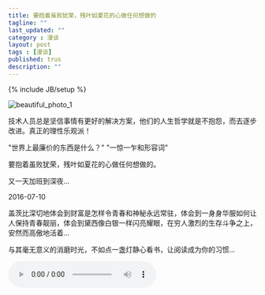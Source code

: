 ```yaml
---
title: 要抱着虽败犹荣，残叶如夏花的心做任何想做的
tagline: ""
last_updated: ""
category : 漫谈
layout: post
tags : [漫谈]
published: trus
description: ""
---
```

{% include JB/setup %}

![beautiful_photo_1](http://rustic.img-cn-qingdao.aliyuncs.com/beautifulPhoto/content35829.jpg@888w)  

技术人员总是坚信事情有更好的解决方案，他们的人生哲学就是不抱怨，而去逐步改进。真正的理性乐观派！  

"世界上最廉价的东西是什么？"  "一惊一乍和形容词"  

要抱着虽败犹荣，残叶如夏花的心做任何想做的。  

又一天加班到深夜...  

2016-07-10  

盖茨比深切地体会到财富是怎样令青春和神秘永远常驻，体会到一身身华服如何让人保持青春靓丽，体会到黛西像白银一样闪亮耀眼，在穷人激烈的生存斗争之上，安然而高傲地活着...  

与其毫无意义的消磨时光，不如点一盏灯静心看书，让阅读成为你的习惯...  

<audio src="http://rustic.oss-cn-qingdao.aliyuncs.com/music/Eagles_Doolin_Dalton.mp3" controls="controls">
Your browser does not support the audio tag.
</audio>  
<!-- <embed src="http://rustic.oss-cn-qingdao.aliyuncs.com/music/Eagles_Doolin_Dalton.mp3" autostart=true hidden=true loop=true> -->

<bgsound src="http://rustic.oss-cn-qingdao.aliyuncs.com/music/Eagles_Doolin_Dalton.mp3">

<!-- ![beautiful_photo_2](http://rustic.img-cn-qingdao.aliyuncs.com/beautifulPhoto/content22545.jpg@888w)   -->
